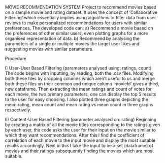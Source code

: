MOVIE RECOMMENDATION SYSTEM
Project to recommend movies based on a sample movie and rating dataset.
It uses the concept of ‘Collaborative Filtering’ which essentially implies using algorithms to filter data from user reviews to make personalized recommendations for users with similar preferences.
The developed code can:
a) Recommend a movie based on the preferences of other similar users, even plotting graphs for a more organised representation of data.
b) Recommend by analysing the parameters of a single or multiple movies the target user likes and suggesting movies with similar parameters.

Procedure

I) User-User Based Filtering
(parameters analysed using: ratings, count)
The code begins with inputting, by reading, both the .csv files. Modifying both these files by dropping columns which aren’t useful to us and merge both these files on their common and unique column ‘movieId’ gives a third, new dataframe.
Then extracting the mean ratings and count of votes for each movie, the two primary parameters, one can display the top 5 results to the user for easy choosing.
I also plotted three graphs depicting the mean rating, mean count and mean rating vs mean count in three graphs respectively.

II) Content-User Based Filtering (parameter analysed on: rating)
Beginning by creating a matrix of all the movie titles corresponding to the ratings given by each user, the code asks the user for their input on the movie similar to which they want recommendations. After this I find the coefficient of correlation of each movie to the input movie and display the most suitable results accordingly.
Next in this I take the input to be a set (dataframe) of movies and their ratings subsequently finding the movies which are most suitable.
